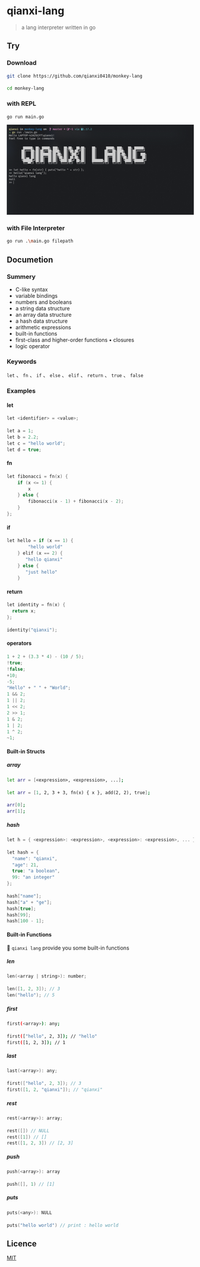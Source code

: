 # qianxi-lang

> a lang interpreter written in go

## Try

### Download

```bash
git clone https://github.com/qianxi0410/monkey-lang

cd monkey-lang
```

### with REPL

```bash
go run main.go
```

![repl.png](./img/repl.png)

### with File Interpreter

```bash
go run .\main.go filepath
```

## Documetion

### Summery

*   C-like syntax
*   variable bindings
*   numbers and booleans 
*   a string data structure
*   an array data structure
*   a hash data structure
*   arithmetic expressions
*   built-in functions
*   first-class and higher-order functions • closures
*   logic operator

### Keywords

`let` 、 `fn` 、 `if` 、 `else` 、 `elif` 、 `return` 、 `true` 、 `false`

### Examples

#### let

```c
let <identifier> = <value>;

let a = 1;
let b = 2.2;
let c = "hello world";
let d = true;
```

#### fn

```c
let fibonacci = fn(x) { 
    if (x <= 1) { 
        x
    } else { 
        fibonacci(x - 1) + fibonacci(x - 2);
    } 
};
```

#### if

```c
let hello = if (x == 1) {
        "hello world"
    } elif (x == 2) {
       "hello qianxi"
    } else {
       "just hello"
    }

```

#### return

```c
let identity = fn(x) {
  return x;
};

identity("qianxi");
```

#### operators

```c
1 + 2 + (3.3 * 4) - (10 / 5);
!true;
!false;
+10;
-5;
"Hello" + " " + "World";
1 && 2;
1 || 2;
1 << 2;
2 >> 1;
1 & 2;
1 | 2;
1 ^ 2;
~1;
```

#### Built-in Structs

##### array

```bash
let arr = [<expression>, <expression>, ...];

let arr = [1, 2, 3 + 3, fn(x) { x }, add(2, 2), true];

arr[0];
arr[1];
```

##### hash

```c
let h = { <expression>: <expression>, <expression>: <expression>, ... };

let hash = {
  "name": "qianxi",
  "age": 21,
  true: "a boolean",
  99: "an integer"
};

hash["name"];
hash["a" + "ge"];
hash[true];
hash[99];
hash[100 - 1];
```

#### Built-in Functions

🚀 `qianxi lang` provide you some built-in functions

##### len

```c
len(<array | string>): number;

len([1, 2, 3]); // 3
len("hello"); // 5
```

##### first

```bash
first(<array>): any;

first(["hello", 2, 3]); // "hello"
first([1, 2, 3]); // 1
```

##### last

```c
last(<array>): any;

first(["hello", 2, 3]); // 3
first([1, 2, "qianxi"]); // "qianxi"
```

##### rest

```c
rest(<array>): array;

rest([]) // NULL
rest([1]) // []
rest([1, 2, 3]) // [2, 3]
```

##### push

```c
push(<array>): array
    
push([], 1) // [1]
```

##### puts

```c
puts(<any>): NULL
    
puts("hello world") // print : hello world
```

## Licence

[MIT](./LICENSE)
